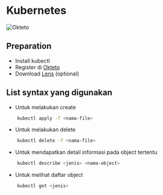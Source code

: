 # Kubernetes
![Okteto](https://cloud.okteto.com/#/login)
## Preparation
- Install kubectl
- Register di [Okteto](https://cloud.okteto.com/#/login)
- Download [Lens](https://k8slens.dev/) (optional)

## List syntax yang digunakan

- Untuk melakukan create
```sh
    kubectl apply -f <nama-file>
```

- Untuk melakukan delete
```sh
    kubectl delete -f <nama-file>
```

- Untuk mendapatkan detail informasi pada object tertentu
```sh
    kubectl describe <jenis> <nama-object>
```

- Untuk melihat daftar object
```sh
    kubectl get <jenis>
```